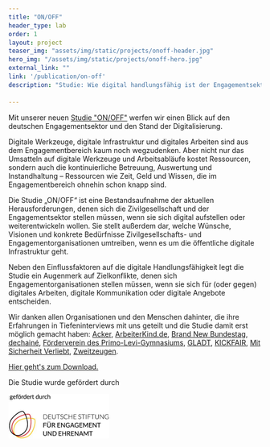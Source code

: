 ```yaml
---
title: "ON/OFF"
header_type: lab
order: 1
layout: project
teaser_img: "assets/img/static/projects/onoff-header.jpg"
hero_img: "/assets/img/static/projects/onoff-hero.jpg"
external_link: ""
link: '/publication/on-off'
description: "Studie: Wie digital handlungsfähig ist der Engagementsektor in Deutschland? Gefördert von der Stiftung für Engagement und Ehrenamt."

---
```


<p>Mit unserer neuen <a href="/assets/downloads/on-off-digitale-handlungsfaehigkeit.pdf">Studie "ON/OFF"</a> werfen wir einen Blick auf den deutschen Engagementsektor und den Stand der Digitalisierung.</p>

<p>Digitale Werkzeuge, digitale Infrastruktur und digitales Arbeiten sind aus dem Engagementbereich kaum noch wegzudenken. Aber nicht nur das Umsatteln auf digitale Werkzeuge und Arbeitsabläufe kostet Ressourcen, sondern auch die kontinuierliche Betreuung, Auswertung und Instandhaltung – Ressourcen wie Zeit, Geld und Wissen, die im Engagementbereich ohnehin schon knapp sind.</p> 

<p>Die Studie „ON/OFF“ ist eine Bestandsaufnahme der aktuellen Herausforderungen, denen sich die Zivilgesellschaft und der Engagementsektor stellen müssen, wenn sie sich digital aufstellen oder weiterentwickeln wollen. Sie stellt außerdem dar, welche Wünsche, Visionen und konkrete Bedürfnisse Zivilgesellschafts- und Engagementorganisationen umtreiben, wenn es um die öffentliche digitale Infrastruktur geht.</p>

<p>Neben den Einflussfaktoren auf die digitale Handlungsfähigkeit legt die Studie ein Augenmerk auf Zielkonflikte, denen sich Engagementorganisationen stellen müssen, wenn sie sich für (oder gegen) digitales Arbeiten, digitale Kommunikation oder digitale Angebote entscheiden.</p>

<p>Wir danken allen Organisationen und den Menschen dahinter, die ihre Erfahrungen in Tiefeninterviews mit uns geteilt und die Studie damit erst möglich gemacht haben: <a href="https://www.acker.co/">Acker</a>, <a href="https://www.arbeiterkind.de/">ArbeiterKind.de</a>, <a href="https://brandnewbundestag.de/">Brand New Bundestag</a>, <a href="https://decolonize-your.net/">dechainé</a>, <a href="https://www.primolevi.de/">Förderverein des Primo-Levi-Gymnasiums</a>, <a href="https://gladt.de/">GLADT</a>, <a href="https://kickfair.org">KICKFAIR</a>, <a href="https://www.bvmd.de/unsere-arbeit/projekte/mit-sicherheit-verliebt/">Mit Sicherheit Verliebt</a>, <a href="https://zweitzeugen.de/">Zweitzeugen</a>.</p>

<p><a href="/assets/downloads/on-off-digitale-handlungsfaehigkeit.pdf">Hier geht's zum Download.</a></p>
  
<p>Die Studie wurde gefördert durch</p>
<img src="/assets/img/blog/dsee-logo.jpg" alt="Logo Deutsche Stiftung für Engagement und Ehrenamt" style="max-width: 200px;">
